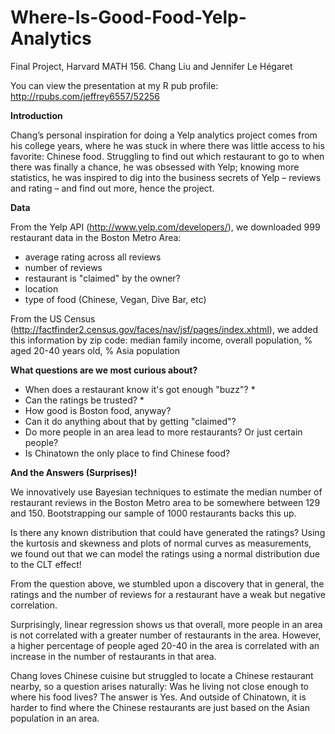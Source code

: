 Where-Is-Good-Food-Yelp-Analytics
=================================
Final Project, Harvard MATH 156. Chang Liu and Jennifer Le Hégaret

You can view the presentation at my R pub profile: http://rpubs.com/jeffrey6557/52256

**Introduction**

Chang’s personal inspiration for doing a Yelp analytics project comes from his college years, where he was stuck in where there was little access to his favorite: Chinese food. Struggling to find out which restaurant to go to when there was finally a chance, he was obsessed with Yelp; knowing more statistics, he was inspired to dig into the business secrets of Yelp – reviews and rating – and find out more, hence the project. 

**Data**

From the Yelp API (http://www.yelp.com/developers/), we downloaded 999 restaurant data in the Boston Metro Area:
- average rating across all reviews
- number of reviews
- restaurant is "claimed" by the owner?
- location 
- type of food (Chinese, Vegan, Dive Bar, etc)

From the US Census (http://factfinder2.census.gov/faces/nav/jsf/pages/index.xhtml), we added this information by zip code: median family income, overall population, % aged 20-40 years old, % Asia population

**What questions are we most curious about?**

- When does a restaurant know it's got enough "buzz"? *
- Can the ratings be trusted? *
- How good is Boston food, anyway?
- Can it do anything about that by getting "claimed"?
- Do more people in an area lead to more restaurants?  Or just certain people?
- Is Chinatown the only place to find Chinese food?

**And the Answers (Surprises)!**


We innovatively use Bayesian techniques to estimate the median number of restaurant reviews in the Boston Metro area to be somewhere between 129 and 150.  Bootstrapping our sample of 1000 restaurants backs this up.

Is there any known distribution that could have generated the ratings? Using the kurtosis and skewness and plots of normal curves as measurements, we found out that we can model the ratings using a normal distribution due to the CLT effect! 

From the question above, we stumbled upon a discovery that in general, the ratings and the number of reviews for a restaurant have a weak but negative correlation. 

Surprisingly, linear regression shows us that overall, more people in an area is not correlated with a greater number of restaurants in the area.  However, a higher percentage of people aged 20-40 in the area is correlated with an increase in the number of restaurants in that area.

Chang loves Chinese cuisine but struggled to locate a Chinese restaurant nearby, so a question arises naturally: Was he living not close enough to where his food lives? The answer is Yes. And outside of Chinatown, it is harder to find where the Chinese restaurants are just based on the Asian population in an area. 

